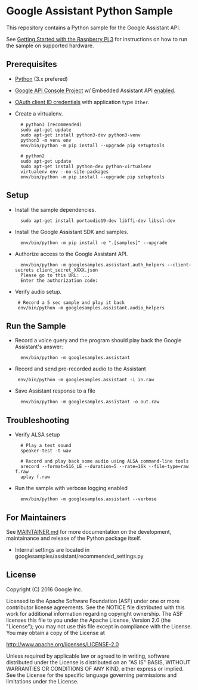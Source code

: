 Google Assistant Python Sample
==============================

This repository contains a Python sample for the Google Assistant API.

See
[Getting Started with the Raspberry Pi 3](https://developers.google.com/assistant/) for
instructions on how to run the sample on supported hardware.

## Prerequisites

- [Python](https://www.python.org/) (3.x prefered)
- [Google API Console Project](https://console.developers.google.com) w/ Embedded Assistant API [enabled](https://console.developers.google.com/apis).
- [OAuth client ID credentials](https://console.developers.google.com/apis/credentials) with application type `Other`.
- Create a virtualenv.

        # python3 (recommended)
        sudo apt-get update
        sudo apt-get install python3-dev python3-venv
        python3 -m venv env
        env/bin/python -m pip install --upgrade pip setuptools

        # python2
        sudo apt-get update
        sudo apt-get install python-dev python-virtualenv
        virtualenv env --no-site-packages
        env/bin/python -m pip install --upgrade pip setuptools

## Setup

- Install the sample dependencies.

        sudo apt-get install portaudio19-dev libffi-dev libssl-dev

- Install the Google Assistant SDK and samples.

        env/bin/python -m pip install -e ".[samples]" --upgrade

- Authorize access to the Google Assistant API.

        env/bin/python -m googlesamples.assistant.auth_helpers --client-secrets client_secret_XXXX.json
        Please go to this URL: ...
        Enter the authorization code:

-  Verify audio setup.

        # Record a 5 sec sample and play it back
        env/bin/python -m googlesamples.assistant.audio_helpers

## Run the Sample

- Record a voice query and the program should play back the Google Assistant's answer:

        env/bin/python -m googlesamples.assistant

-  Record and send pre-recorded audio to the Assistant

        env/bin/python -m googlesamples.assistant -i in.raw

- Save Assistant response to a file

        env/bin/python -m googlesamples.assistant -o out.raw

## Troubleshooting

- Verify ALSA setup

        # Play a test sound
        speaker-test -t wav

        # Record and play back some audio using ALSA command-line tools
        arecord --format=S16_LE --duration=5 --rate=16k --file-type=raw f.raw
        aplay f.raw

- Run the sample with verbose logging enabled

        env/bin/python -m googlesamples.assistant --verbose

## For Maintainers

See [MAINTAINER.md](MAINTAINER.md) for more documentation on the
development, maintainance and release of the Python package itself.

- Internal settings are located in googlesamples/assistant/recommended_settings.py

## License

Copyright (C) 2016 Google Inc.

Licensed to the Apache Software Foundation (ASF) under one or more contributor
license agreements.  See the NOTICE file distributed with this work for
additional information regarding copyright ownership.  The ASF licenses this
file to you under the Apache License, Version 2.0 (the "License"); you may not
use this file except in compliance with the License.  You may obtain a copy of
the License at

  http://www.apache.org/licenses/LICENSE-2.0

Unless required by applicable law or agreed to in writing, software
distributed under the License is distributed on an "AS IS" BASIS, WITHOUT
WARRANTIES OR CONDITIONS OF ANY KIND, either express or implied.  See the
License for the specific language governing permissions and limitations under
the License.
